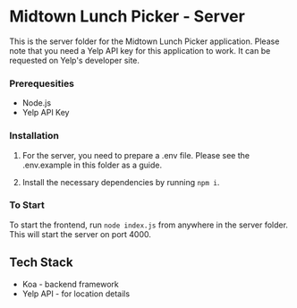 # Midtown Lunch Picker - Server

This is the server folder for the Midtown Lunch Picker application.
Please note that you need a Yelp API key for this application to work. It can be requested on Yelp's developer site.

### Prerequesities
* Node.js
* Yelp API Key

### Installation

1. For the server, you need to prepare a .env file. Please see the .env.example in this folder as  a guide.

2. Install the necessary dependencies by running `npm i`.


### To Start

To start the frontend, run `node index.js` from anywhere in the server folder. This will start the server on port 4000.



## Tech Stack

* Koa - backend framework
* Yelp API - for location details
